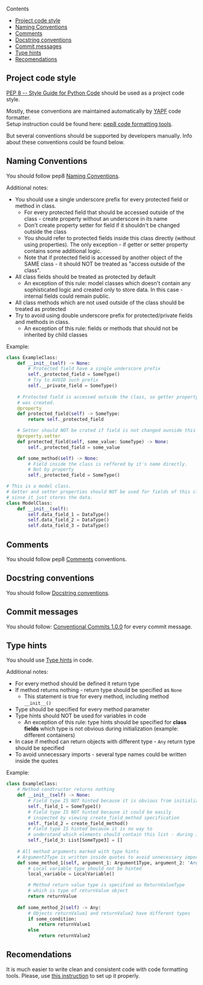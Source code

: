 Contents
- [Project code style](#project-code-style)
- [Naming Conventions](#naming-conventions)
- [Comments](#comments)
- [Docstring conventions](#docstring-conventions)
- [Commit messages](#commit-messages)
- [Type hints](#type-hints)
- [Recomendations](#recomendations)


## Project code style

[PEP 8 -- Style Guide for Python Code](https://www.python.org/dev/peps/pep-0008/) should be used as a project code style.

Mostly, these conventions are maintained automatically by [YAPF](https://github.com/google/yapf#introduction) code formatter.<br>
Setup instruction could be found here: [pep8 code formatting tools](ENVIRONMENT_SETUP.md#enable-code-formatting-in-vscode).

But several conventions should be supported by developers manually.
Info about these conventions could be found below.

## Naming Conventions

You should follow pep8 [Naming Conventions](https://www.python.org/dev/peps/pep-0008/#naming-conventions).

Additional notes:
- You should use a single underscore prefix for every protected field or method in class.
  - For every protected field that should be accessed outside of the class - create property without an underscore in its name
  - Don't create property setter for field if it shouldn't be changed outside the class
  - You should refer to protected fields inside this class directly (without using properties). The only exception - if getter or setter property contains some additional logic.
  - Note that if protected field is accessed by another object of the SAME class - it should NOT be treated as "access outside of the class". 
- All class fields should be treated as protected by default
  - An exception of this rule: model classes which doesn't contain any sophisticated logic and created only to store data.
  In this case - internal fields could remain public.  
- All class methods which are not used outside of the class should be treated as protected
- Try to avoid using double underscore prefix for protected/private fields and methods in class.
  - An exception of this rule: fields or methods that should not be inherited by child classes 

Example:
``` python
class ExampleClass:
    def __init__(self) -> None:
        # Protected field have a single underscore prefix
        self._protected_field = SomeType()
        # Try to AVOID such prefix
        self.__private_field = SomeType()
    
    # Protected field is accessed outside the class, so getter property
    # was created. 
    @property
    def protected_field(self) -> SomeType:
        return self._protected_field

    # Setter should NOT be crated if field is not changed ounside this class
    @property.setter
    def protected_field(self, some_value: SomeType) -> None: 
        self._protected_field = some_value

    def some_method(self) -> None:
        # Field inside the class is reffered by it's name directly. 
        # Not by property
        self._protected_field = SomeType()

# This is a model class.
# Getter and setter properties should NOT be used for fields of this class
# sinse it just stores the data.
class ModelClass:
    def __init__(self):
        self.data_field_1 = DataType()
        self.data_field_2 = DataType()
        self.data_field_3 = DataType()

```


## Comments

You should follow pep8 [Comments](https://www.python.org/dev/peps/pep-0008/#comments) conventions.

## Docstring conventions

You should follow [Docstring conventions](https://www.python.org/dev/peps/pep-0257/).

## Commit messages

You should follow: [Conventional Commits 1.0.0](https://www.conventionalcommits.org/en/v1.0.0/)
for every commit message.

## Type hints

You should use [Type hints](https://docs.python.org/3/library/typing.html) in code.

Additional notes:
- For every method should be defined it return type
- If method returns nothing - return type should be specified as `None`
  - This statement is true for every method, including method `__init__()`   
- Type should be specified for every method parameter
- Type hints should NOT be used for variables in code
  - An exception of this rule: type hints should be specified for **class fields** which type is not obvious during initialization (example: different containers)
- In case if method can return objects with different type - `Any` return type should be specified
- To avoid unnecessary imports - several type names could be written inside the quotes

Example:
``` python
class ExampleClass:
    # Method condtructor returns nothing
    def __init__(self) -> None:
        # Field type IS NOT hinted because it is obvious from initialization
        self._field_1 = SomeType1()
        # Field type IS NOT hinted because it could be easily
        # inspected by viewing create_field_method specification
        self._field_2 = create_field_method()
        # Field type IS hinted because it is no way to
        # understand which elements should contain this list - during initialization
        self._field_3: List[SomeType3] = []
    
    # All method arguments marked with type hints
    # Argument2Type is written inside quotes to avoid unnecessary import of Argument2Type in current module
    def some_method_1(self, argument_1: Argument1Type, argument_2: 'Argument2Type') -> ReturnValueType:
        # Local variable type should not be hinted
        local_variable = LocalVariable() 

        # Method return value type is specified as ReturnValueType
        # which is type of returnValue object
        return returnValue
    
    def some_method_2(self) -> Any:
        # Objects returnValue1 and returnValue2 have different types
        if some_condition:
            return returnValue1
        else
            return returnValue2

```

## Recomendations

It is much easier to write clean and consistent code with code formatting tools.
Please, use [this instruction](ENVIRONMENT_SETUP.md#enable-code-formatting-in-vscode) to set up it properly.